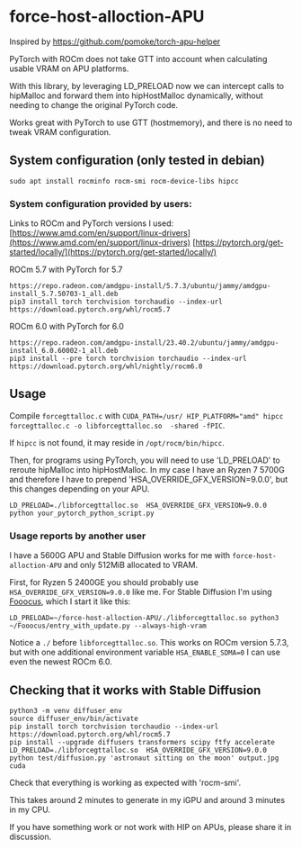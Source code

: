 # force-host-alloction-APU
Inspired by https://github.com/pomoke/torch-apu-helper

PyTorch with ROCm does not take GTT into account when calculating usable VRAM on APU platforms.

With this library, by leveraging LD_PRELOAD now we can intercept calls to hipMalloc and forward them into hipHostMalloc dynamically, without needing to change the original PyTorch code.

Works great with PyTorch to use GTT (hostmemory),  and there is no need to tweak VRAM configuration.

## System configuration (only tested in debian)

```sudo apt install rocminfo rocm-smi rocm-device-libs hipcc```

### System configuration provided by users:

Links to ROCm and PyTorch versions I used:
[https://www.amd.com/en/support/linux-drivers](https://www.amd.com/en/support/linux-drivers)
[https://pytorch.org/get-started/locally/](https://pytorch.org/get-started/locally/)

ROCm 5.7 with PyTorch for 5.7
```
https://repo.radeon.com/amdgpu-install/5.7.3/ubuntu/jammy/amdgpu-install_5.7.50703-1_all.deb
pip3 install torch torchvision torchaudio --index-url https://download.pytorch.org/whl/rocm5.7
```
ROCm 6.0 with PyTorch for 6.0
```
https://repo.radeon.com/amdgpu-install/23.40.2/ubuntu/jammy/amdgpu-install_6.0.60002-1_all.deb
pip3 install --pre torch torchvision torchaudio --index-url https://download.pytorch.org/whl/nightly/rocm6.0
```



## Usage

Compile `forcegttalloc.c` with `CUDA_PATH=/usr/ HIP_PLATFORM="amd" hipcc forcegttalloc.c -o libforcegttalloc.so  -shared -fPIC`.

If `hipcc` is not found, it may reside in `/opt/rocm/bin/hipcc`.

Then, for programs using PyTorch, you will need to use 'LD_PRELOAD' to reroute hipMalloc into hipHostMalloc. In my case I have an Ryzen 7 5700G and therefore I have to prepend 'HSA_OVERRIDE_GFX_VERSION=9.0.0', but this changes depending on your APU.

```LD_PRELOAD=./libforcegttalloc.so  HSA_OVERRIDE_GFX_VERSION=9.0.0 python your_pytorch_python_script.py```

### Usage reports by another user
I have a 5600G APU and Stable Diffusion works for me with `force-host-alloction-APU` and only 512MiB allocated to VRAM.

First, for Ryzen 5 2400GE you should probably use `HSA_OVERRIDE_GFX_VERSION=9.0.0` like me. For Stable Diffusion I'm using [Fooocus](https://github.com/lllyasviel/Fooocus), which I start it like this:
```
LD_PRELOAD=~/force-host-alloction-APU/./libforcegttalloc.so python3 ~/Fooocus/entry_with_update.py --always-high-vram
```
Notice a `./` before `libforcegttalloc.so`. This works on ROCm version 5.7.3, but with one additional environment variable `HSA_ENABLE_SDMA=0` I can use even the newest ROCm 6.0.

## Checking that it works with Stable Diffusion

```
python3 -m venv diffuser_env
source diffuser_env/bin/activate
pip install torch torchvision torchaudio --index-url https://download.pytorch.org/whl/rocm5.7
pip install --upgrade diffusers transformers scipy ftfy accelerate
LD_PRELOAD=./libforcegttalloc.so  HSA_OVERRIDE_GFX_VERSION=9.0.0 python test/diffusion.py 'astronaut sitting on the moon' output.jpg cuda
```

Check that everything is working as expected with 'rocm-smi'.

This takes around 2 minutes to generate in my iGPU and around 3 minutes in my CPU.

If you have something work or not work with HIP on APUs, please share it in discussion.

